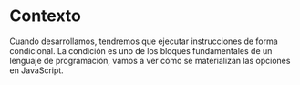 # Contexto
Cuando desarrollamos, tendremos que ejecutar instrucciones de forma condicional. La condición es uno de los bloques fundamentales de un lenguaje de programación, vamos a ver cómo se materializan las opciones en JavaScript.